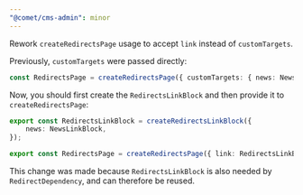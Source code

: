```yaml
---
"@comet/cms-admin": minor
---
```


Rework `createRedirectsPage` usage to accept `link` instead of `customTargets`.

Previously, `customTargets` were passed directly:

```ts
const RedirectsPage = createRedirectsPage({ customTargets: { news: NewsLinkBlock }, scopeParts: ["domain"] });
```

Now, you should first create the `RedirectsLinkBlock` and then provide it to `createRedirectsPage`:

```ts
export const RedirectsLinkBlock = createRedirectsLinkBlock({
    news: NewsLinkBlock,
});

export const RedirectsPage = createRedirectsPage({ link: RedirectsLinkBlock, scopeParts: ["domain"] });
```

This change was made because `RedirectsLinkBlock` is also needed by `RedirectDependency`, and can therefore be reused.
